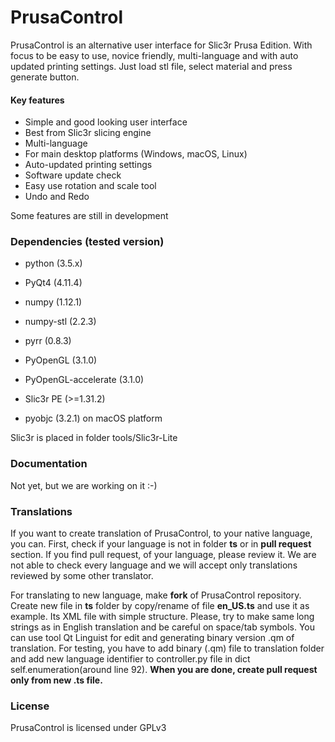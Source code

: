 # PrusaControl

PrusaControl is an alternative user interface for Slic3r Prusa Edition. With focus to be easy to use, novice friendly, multi-language and with auto updated printing settings. Just load stl file, select material and press generate button.

#### Key features
- Simple and good looking user interface
- Best from Slic3r slicing engine
- Multi-language
- For main desktop platforms (Windows, macOS, Linux)
- Auto-updated printing settings
- Software update check
- Easy use rotation and scale tool
- Undo and Redo

Some features are still in development



### Dependencies (tested version)

- python (3.5.x)
- PyQt4 (4.11.4)
- numpy (1.12.1)
- numpy-stl (2.2.3)
- pyrr (0.8.3)
- PyOpenGL (3.1.0)
- PyOpenGL-accelerate (3.1.0)
- Slic3r PE (>=1.31.2)

- pyobjc (3.2.1) on macOS platform

Slic3r is placed in folder tools/Slic3r-Lite

### Documentation
Not yet, but we are working on it :-)

### Translations
If you want to create translation of PrusaControl, to your native language, you can. First, check if your language is not in folder **ts** or in **pull request** section. If you find pull request, of your language, please review it. We are not able to check every language and we will accept only translations reviewed by some other translator.

For translating to new language, make **fork** of PrusaControl repository. Create new file in **ts** folder by copy/rename of file **en_US.ts** and use it as example. Its XML file with simple structure. Please, try to make same long strings as in English translation and be careful on space/tab symbols. You can use tool Qt Linguist for edit and generating binary version .qm of translation. For testing, you have to add binary (.qm) file to translation folder and add new language identifier to controller.py file in dict self.enumeration(around line 92). **When you are done, create pull request only from new .ts file.**


### License
PrusaControl is licensed under GPLv3
